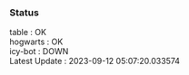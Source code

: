 ### Status


table : OK  
hogwarts : OK  
icy-bot : DOWN  
Latest Update : 2023-09-12 05:07:20.033574
